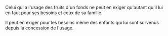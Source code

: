 Celui qui a l'usage des fruits d'un fonds ne peut en exiger qu'autant qu'il lui en faut pour ses besoins et ceux de sa famille.

Il peut en exiger pour les besoins même des enfants qui lui sont survenus depuis la concession de l'usage.
